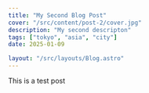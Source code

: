 ```yaml
---
title: "My Second Blog Post"
cover: "/src/content/post-2/cover.jpg"
description: "My second descripton"
tags: ["tokyo", "asia", "city"]
date: 2025-01-09

layout: "/src/layouts/Blog.astro"
---
```


This is a test post
